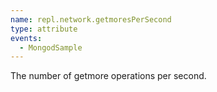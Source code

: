 ```yaml
---
name: repl.network.getmoresPerSecond
type: attribute
events:
  - MongodSample
---
```


The number of getmore operations per second.